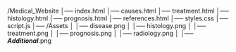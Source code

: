 /Medical_Website
│── index.html
│── causes.html
│── treatment.html
│── histology.html
│── prognosis.html
│── references.html
│── styles.css
│── script.js
│── /Assets
│   │── disease.png
│   │── histology.png
│   │── treatment.png
│   │── prognosis.png
│   │── radiology.png
│   │── ***Additional***.png
